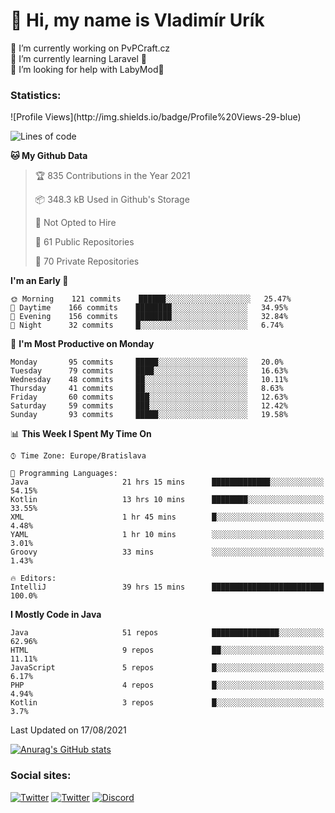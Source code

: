 <h1> 👋 Hi, my name is Vladimír Urík</h1>
<p>
 🔭 I’m currently working on PvPCraft.cz<br>
 🌱 I’m currently learning Laravel 💙<br>
 🤔 I’m looking for help with LabyMod💝<br>
</p>
<h3>Statistics:</h3>
<!--START_SECTION:waka-->
![Profile Views](http://img.shields.io/badge/Profile%20Views-29-blue)

![Lines of code](https://img.shields.io/badge/From%20Hello%20World%20I%27ve%20Written-4.0%20million%20lines%20of%20code-blue)

**🐱 My Github Data** 

> 🏆 835 Contributions in the Year 2021
 > 
> 📦 348.3 kB Used in Github's Storage 
 > 
> 🚫 Not Opted to Hire
 > 
> 📜 61 Public Repositories 
 > 
> 🔑 70 Private Repositories  
 > 
**I'm an Early 🐤** 

```text
🌞 Morning    121 commits    ██████░░░░░░░░░░░░░░░░░░░   25.47% 
🌆 Daytime    166 commits    ████████░░░░░░░░░░░░░░░░░   34.95% 
🌃 Evening    156 commits    ████████░░░░░░░░░░░░░░░░░   32.84% 
🌙 Night      32 commits     █░░░░░░░░░░░░░░░░░░░░░░░░   6.74%

```
📅 **I'm Most Productive on Monday** 

```text
Monday       95 commits     █████░░░░░░░░░░░░░░░░░░░░   20.0% 
Tuesday      79 commits     ████░░░░░░░░░░░░░░░░░░░░░   16.63% 
Wednesday    48 commits     ██░░░░░░░░░░░░░░░░░░░░░░░   10.11% 
Thursday     41 commits     ██░░░░░░░░░░░░░░░░░░░░░░░   8.63% 
Friday       60 commits     ███░░░░░░░░░░░░░░░░░░░░░░   12.63% 
Saturday     59 commits     ███░░░░░░░░░░░░░░░░░░░░░░   12.42% 
Sunday       93 commits     █████░░░░░░░░░░░░░░░░░░░░   19.58%

```


📊 **This Week I Spent My Time On** 

```text
⌚︎ Time Zone: Europe/Bratislava

💬 Programming Languages: 
Java                     21 hrs 15 mins      █████████████░░░░░░░░░░░░   54.15% 
Kotlin                   13 hrs 10 mins      ████████░░░░░░░░░░░░░░░░░   33.55% 
XML                      1 hr 45 mins        █░░░░░░░░░░░░░░░░░░░░░░░░   4.48% 
YAML                     1 hr 10 mins        ░░░░░░░░░░░░░░░░░░░░░░░░░   3.01% 
Groovy                   33 mins             ░░░░░░░░░░░░░░░░░░░░░░░░░   1.43%

🔥 Editors: 
IntelliJ                 39 hrs 15 mins      █████████████████████████   100.0%

```

**I Mostly Code in Java** 

```text
Java                     51 repos            ███████████████░░░░░░░░░░   62.96% 
HTML                     9 repos             ██░░░░░░░░░░░░░░░░░░░░░░░   11.11% 
JavaScript               5 repos             █░░░░░░░░░░░░░░░░░░░░░░░░   6.17% 
PHP                      4 repos             █░░░░░░░░░░░░░░░░░░░░░░░░   4.94% 
Kotlin                   3 repos             █░░░░░░░░░░░░░░░░░░░░░░░░   3.7%

```



 Last Updated on 17/08/2021
<!--END_SECTION:waka-->

[![Anurag's GitHub stats](https://github-readme-stats.vercel.app/api?username=vladimir-urik)](https://github.com/anuraghazra/github-readme-stats)

<h3>Social sites:</h3>
<p><a href="https://twitter.com/GGGEDR" target="_blank"><img alt="Twitter" src="https://img.shields.io/badge/twitter-%231DA1F2.svg?&style=for-the-badge&logo=twitter&logoColor=white" /></a> <a href="https://www.reddit.com/user/GGGEDR" target="_blank"><img alt="Twitter" src="https://img.shields.io/badge/reddit-%23FE6262.svg?&style=for-the-badge&logo=reddit&logoColor=white" /></a> <a href="https://discord.com/users/535708984959827978" target="_blank"><img alt="Discord" src="https://img.shields.io/badge/discord-%235865f2.svg?&style=for-the-badge&logo=discord&logoColor=white" />
</p>
